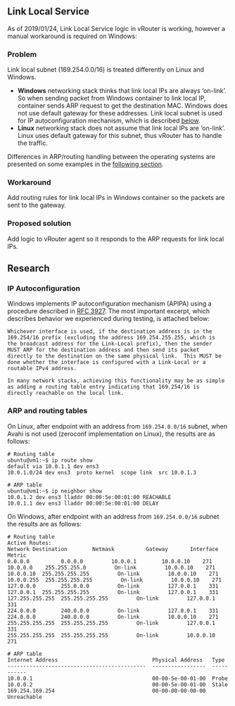## Link Local Service

As of 2019/01/24, Link Local Service logic in vRouter is working, however a manual workaround is required on Windows:

### Problem

Link local subnet (169.254.0.0/16) is treated differently on Linux and Windows.

-   **Windows** networking stack thinks that link local IPs are always ‘on-link’.
    So when sending packet from Windows container to link local IP, container sends ARP request to get the destination MAC.
    Windows does not use default gateway for these addresses.
    Link local subnet is used for IP autoconfiguration mechanism, which is described [below](#ip-autoconfiguration).
-   **Linux** networking stack does not assume that link local IPs are ‘on-link’.
    Linux uses default gateway for this subnet, thus vRouter has to handle the traffic.

Differences in ARP/routing handling between the operating systems are presented on some examples in the [following section](#arp-and-routing-tables).

### Workaround

Add routing rules for link local IPs in Windows container so the packets are sent to the gateway.

### Proposed solution

Add logic to vRouter agent so it responds to the ARP requests for link local IPs.

## Research

### IP Autoconfiguration

Windows implements IP autoconfiguration mechanism (APIPA) using a procedure described in [RFC 3927][zeroconf-ipv4-ietf].
The most important excerpt, which describes behavior we experienced during testing, is attached below:

    Whichever interface is used, if the destination address is in the
    169.254/16 prefix (excluding the address 169.254.255.255, which is
    the broadcast address for the Link-Local prefix), then the sender
    MUST ARP for the destination address and then send its packet
    directly to the destination on the same physical link.  This MUST be
    done whether the interface is configured with a Link-Local or a
    routable IPv4 address.

    In many network stacks, achieving this functionality may be as simple
    as adding a routing table entry indicating that 169.254/16 is
    directly reachable on the local link.

### ARP and routing tables

On Linux, after endpoint with an address from `169.254.0.0/16` subnet, when Avahi is not used (zeroconf implementation on Linux), the results are as follows:

    # Routing table
    ubuntu@vm1:~$ ip route show
    default via 10.0.1.1 dev ens3
    10.0.1.0/24 dev ens3  proto kernel  scope link  src 10.0.1.3

    # ARP table
    ubuntu@vm1:~$ ip neighbor show
    10.0.1.2 dev ens3 lladdr 00:00:5e:00:01:00 REACHABLE
    10.0.1.1 dev ens3 lladdr 00:00:5e:00:01:00 DELAY

On Windows, after endpoint with an address from `169.254.0.0/16` subnet the results are as follows:

    # Routing table
    Active Routes:
    Network Destination        Netmask          Gateway       Interface  Metric
    0.0.0.0          0.0.0.0         10.0.0.1        10.0.0.10    271
    10.0.0.0    255.255.255.0         On-link         10.0.0.10    271
    10.0.0.10  255.255.255.255         On-link         10.0.0.10    271
    10.0.0.255  255.255.255.255         On-link         10.0.0.10    271
    127.0.0.0        255.0.0.0         On-link         127.0.0.1    331
    127.0.0.1  255.255.255.255         On-link         127.0.0.1    331
    127.255.255.255  255.255.255.255         On-link         127.0.0.1    331
    224.0.0.0        240.0.0.0         On-link         127.0.0.1    331
    224.0.0.0        240.0.0.0         On-link         10.0.0.10    271
    255.255.255.255  255.255.255.255         On-link         127.0.0.1    331
    255.255.255.255  255.255.255.255         On-link         10.0.0.10    271

    # ARP table
    Internet Address                              Physical Address   Type
    --------------------------------------------  -----------------  -----------
    10.0.0.1                                      00-00-5e-00-01-00  Probe
    10.0.0.2                                      00-00-5e-00-01-00  Stale
    169.254.169.254                               00-00-00-00-00-00  Unreachable

[zeroconf-ipv4-ietf]: http://files.zeroconf.org/draft-ietf-zeroconf-ipv4-linklocal.txt

